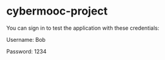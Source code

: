 # cybermooc-project

You can sign in to test the application with these credentials:

Username: Bob
 
Password: 1234
